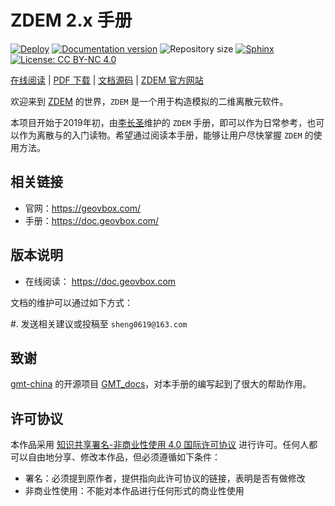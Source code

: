# ZDEM 2.x 手册

[![Deploy](https://github.com/geovbox/zdem_doc/actions/workflows/deploy.yml/badge.svg)](https://github.com/geovbox/zdem_doc/actions/workflows/deploy.yml)
[![Documentation version](https://img.shields.io/badge/版本-v6.2-blue.svg)](https://docs.geovbox.com/2.x/)
![Repository size](https://img.shields.io/github/repo-size/geovbox/zdem_doc)
[![Sphinx](https://img.shields.io/badge/Powered%20by-Sphinx-orange.svg)](http://www.sphinx-doc.org/)
[![License: CC BY-NC 4.0](https://img.shields.io/badge/License-CC%20BY--NC%204.0-blue.svg)](https://creativecommons.org/licenses/by-nc/4.0/deed.zh)

[在线阅读](https://docs.geovbox.com/2.x/) |
[PDF 下载](https://docs.geovbox.com/2.x/zdem_doc.pdf) |
[文档源码](https://github.com/geovbox/zdem_doc) |
[ZDEM 官方网站](https://geovbox.com)



欢迎来到 [ZDEM](https://geovbox.com/) 的世界，`ZDEM` 是一个用于构造模拟的二维离散元软件。

本项目开始于2019年初，由[李长圣](https://geovbox.com/lichangsheng/)维护的 `ZDEM` 手册，即可以作为日常参考，也可以作为离散与的入门读物。希望通过阅读本手册，能够让用户尽快掌握 `ZDEM` 的使用方法。

## 相关链接

- 官网：https://geovbox.com/
- 手册：https://doc.geovbox.com/


## 版本说明

- 在线阅读： https://doc.geovbox.com

文档的维护可以通过如下方式：

#. 发送相关建议或投稿至 `sheng0619@163.com`

## 致谢

[gmt-china](https://github.com/gmt-china) 的开源项目 [GMT_docs](https://github.com/gmt-china/GMT_docs)，对本手册的编写起到了很大的帮助作用。

## 许可协议

本作品采用 [知识共享署名-非商业性使用 4.0 国际许可协议](http://creativecommons.org/licenses/by-nc/4.0/) 进行许可。任何人都可以自由地分享、修改本作品，但必须遵循如下条件：

- 署名：必须提到原作者，提供指向此许可协议的链接，表明是否有做修改
- 非商业性使用：不能对本作品进行任何形式的商业性使用
